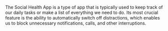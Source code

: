 The Social Health App is a type of app that is typically used to keep track of our daily tasks or make a list of everything we need to do. Its most crucial feature is the ability to automatically switch off distractions, which enables us to block unnecessary notifications, calls, and other interruptions.
